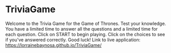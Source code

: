 # TriviaGame
Welcome to the Trivia Game for the Game of Thrones. Test your knowledge. You have a limited time to answer all the questions and a limited time for each question. Click on START to begin playing. Click on the choices to see if you've answered correctly. Good luck!
Link to live application: 
https://lorrainebaynosa.github.io/TriviaGame/

